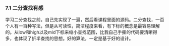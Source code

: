 ### 7.1 二分查找有感
学习二分查找之前，自己先实现了一遍，然后看课程里面的源码。二分查找，一百个人有一百种写法，但是从可读性，简洁程度来看，有下标的概念是最容易理解的。从low和high以及mid下标来缩小查找范围，比我自己手撕的代码要清晰得多，也体现了折半查找的思想。好的算法，一定是基于好的设计。